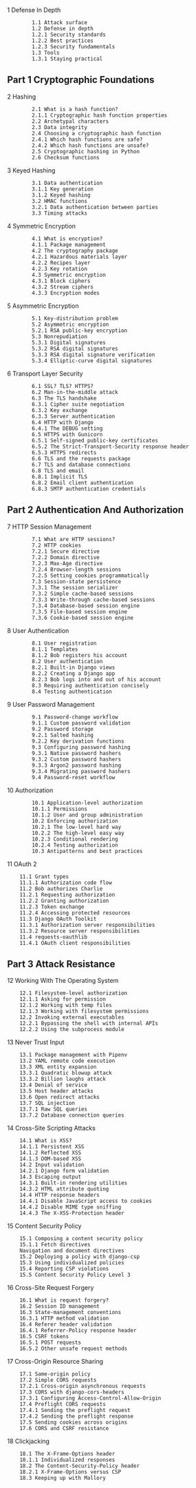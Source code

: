 1 Defense In Depth
     
            1.1 Attack surface
            1.2 Defense in depth
            1.2.1 Security standards
            1.2.2 Best practices
            1.2.3 Security fundamentals
            1.3 Tools
            1.3.1 Staying practical
   
## Part 1 Cryptographic Foundations
     
2 Hashing
     
            2.1 What is a hash function?
            2.1.1 Cryptographic hash function properties
            2.2 Archetypal characters
            2.3 Data integrity
            2.4 Choosing a cryptographic hash function
            2.4.1 Which hash functions are safe?
            2.4.2 Which hash functions are unsafe?
            2.5 Cryptographic hashing in Python
            2.6 Checksum functions
   
3 Keyed Hashing
     
            3.1 Data authentication
            3.1.1 Key generation
            3.1.2 Keyed hashing
            3.2 HMAC functions
            3.2.1 Data authentication between parties
            3.3 Timing attacks
   
4 Symmetric Encryption
     
            4.1 What is encryption?
            4.1.1 Package management
            4.2 The cryptography package
            4.2.1 Hazardous materials layer
            4.2.2 Recipes layer
            4.2.3 Key rotation
            4.3 Symmetric encryption
            4.3.1 Block ciphers
            4.3.2 Stream ciphers
            4.3.3 Encryption modes
   
5 Asymmetric Encryption
     
            5.1 Key-distribution problem
            5.2 Asymmetric encryption
            5.2.1 RSA public-key encryption
            5.3 Nonrepudiation
            5.3.1 Digital signatures
            5.3.2 RSA digital signatures
            5.3.3 RSA digital signature verification
            5.3.4 Elliptic-curve digital signatures
   
6 Transport Layer Security
     
            6.1 SSL? TLS? HTTPS?
            6.2 Man-in-the-middle attack
            6.3 The TLS handshake
            6.3.1 Cipher suite negotiation
            6.3.2 Key exchange
            6.3.3 Server authentication
            6.4 HTTP with Django
            6.4.1 The DEBUG setting
            6.5 HTTPS with Gunicorn
            6.5.1 Self-signed public-key certificates
            6.5.2 The Strict-Transport-Security response header
            6.5.3 HTTPS redirects
            6.6 TLS and the requests package
            6.7 TLS and database connections
            6.8 TLS and email
            6.8.1 Implicit TLS
            6.8.2 Email client authentication
            6.8.3 SMTP authentication credentials
   
## Part 2 Authentication And Authorization
     
7 HTTP Session Management
     
            7.1 What are HTTP sessions?
            7.2 HTTP cookies
            7.2.1 Secure directive
            7.2.2 Domain directive
            7.2.3 Max-Age directive
            7.2.4 Browser-length sessions
            7.2.5 Setting cookies programmatically
            7.3 Session-state persistence
            7.3.1 The session serializer
            7.3.2 Simple cache-based sessions
            7.3.3 Write-through cache-based sessions
            7.3.4 Database-based session engine
            7.3.5 File-based session engine
            7.3.6 Cookie-based session engine
   
8 User Authentication
     
            8.1 User registration
            8.1.1 Templates
            8.1.2 Bob registers his account
            8.2 User authentication
            8.2.1 Built-in Django views
            8.2.2 Creating a Django app
            8.2.3 Bob logs into and out of his account
            8.3 Requiring authentication concisely
            8.4 Testing authentication
   
9 User Password Management
     
            9.1 Password-change workflow
            9.1.1 Custom password validation
            9.2 Password storage
            9.2.1 Salted hashing
            9.2.2 Key derivation functions
            9.3 Configuring password hashing
            9.3.1 Native password hashers
            9.3.2 Custom password hashers
            9.3.3 Argon2 password hashing
            9.3.4 Migrating password hashers
            9.4 Password-reset workflow
   
10 Authorization
     
            10.1 Application-level authorization
            10.1.1 Permissions
            10.1.2 User and group administration
            10.2 Enforcing authorization
            10.2.1 The low-level hard way
            10.2.2 The high-level easy way
            10.2.3 Conditional rendering
            10.2.4 Testing authorization
            10.3 Antipatterns and best practices
   
11 OAuth 2

        11.1 Grant types
        11.1.1 Authorization code flow
        11.2 Bob authorizes Charlie
        11.2.1 Requesting authorization
        11.2.2 Granting authorization
        11.2.3 Token exchange
        11.2.4 Accessing protected resources
        11.3 Django OAuth Toolkit
        11.3.1 Authorization server responsibilities
        11.3.2 Resource server responsibilities
        11.4 requests-oauthlib
        11.4.1 OAuth client responsibilities
   
## Part 3 Attack Resistance
     
12 Working With The Operating System
     
        12.1 Filesystem-level authorization
        12.1.1 Asking for permission
        12.1.2 Working with temp files
        12.1.3 Working with filesystem permissions
        12.2 Invoking external executables
        12.2.1 Bypassing the shell with internal APIs
        12.2.2 Using the subprocess module
   
13 Never Trust Input
     
        13.1 Package management with Pipenv
        13.2 YAML remote code execution
        13.3 XML entity expansion
        13.3.1 Quadratic blowup attack
        13.3.2 Billion laughs attack
        13.4 Denial of service
        13.5 Host header attacks
        13.6 Open redirect attacks
        13.7 SQL injection
        13.7.1 Raw SQL queries
        13.7.2 Database connection queries
   
14 Cross-Site Scripting Attacks
     
        14.1 What is XSS?
        14.1.1 Persistent XSS
        14.1.2 Reflected XSS
        14.1.3 DOM-based XSS
        14.2 Input validation
        14.2.1 Django form validation
        14.3 Escaping output
        14.3.1 Built-in rendering utilities
        14.3.2 HTML attribute quoting
        14.4 HTTP response headers
        14.4.1 Disable JavaScript access to cookies
        14.4.2 Disable MIME type sniffing
        14.4.3 The X-XSS-Protection header
   
15 Content Security Policy
     
        15.1 Composing a content security policy
        15.1.1 Fetch directives
        Navigation and document directives
        15.2 Deploying a policy with django-csp
        15.3 Using individualized policies
        15.4 Reporting CSP violations
        15.5 Content Security Policy Level 3
   
16 Cross-Site Request Forgery
     
        16.1 What is request forgery?
        16.2 Session ID management
        16.3 State-management conventions
        16.3.1 HTTP method validation
        16.4 Referer header validation
        16.4.1 Referrer-Policy response header
        16.5 CSRF tokens
        16.5.1 POST requests
        16.5.2 Other unsafe request methods
   
17 Cross-Origin Resource Sharing
     
        17.1 Same-origin policy
        17.2 Simple CORS requests
        17.2.1 Cross-origin asynchronous requests
        17.3 CORS with django-cors-headers
        17.3.1 Configuring Access-Control-Allow-Origin
        17.4 Preflight CORS requests
        17.4.1 Sending the preflight request
        17.4.2 Sending the preflight response
        17.5 Sending cookies across origins
        17.6 CORS and CSRF resistance
   
18 Clickjacking
     
        18.1 The X-Frame-Options header
        18.1.1 Individualized responses
        18.2 The Content-Security-Policy header
        18.2.1 X-Frame-Options versus CSP
        18.3 Keeping up with Mallory
